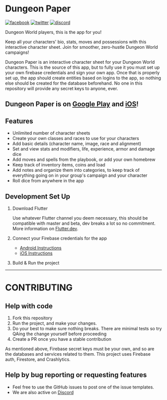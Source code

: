 # Dungeon Paper

[![facebook](https://img.shields.io/static/v1?label=Like&style=social&logo=facebook&message=%20)](https://bit.ly/DungeonPaper-Facebook)
[![twitter](https://img.shields.io/twitter/follow/espadrine?label=Follow&style=social)](https://bit.ly/DungeonPaper-Twitter)
[![discord](https://img.shields.io/discord/719848105586982915?label=Chat&logo=discord&style=social)](https://bit.ly/DungeonPaper-Discord)

Dungeon World players, this is the app for you!

Keep all your characters' bio, stats, moves and possessions with this interactive character sheet. Join for smoother, zero-hustle Dungeon World campaigns!

Dungeon Paper is an interactive character sheet for your Dungeon World characters.
This is the source of this app, but to fully use it you must set up your own firebase credentials and sign your own app.
Once that is properly set up, the app should create entities based on logins to the app, so nothing else should be created for the database beforehand.
No one in this repository will provide any secret keys to anyone, ever.

## Dungeon Paper is on [Google Play](https://bit.ly/DungeonPaper-Android) and [iOS](https://bit.ly/DungeonPaper-iOS)!

## Features

* Unlimited number of character sheets
* Create your own classes and races to use for your characters
* Add basic details (character name, image, race and alignment)
* Set and view stats and modifiers, life, experience, armor and damage dice
* Add moves and spells from the playbook, or add your own homebrew
* Keep track of inventory items, coins and load
* Add notes and organize them into categories, to keep track of everything going on in your group's campaign and your character
* Roll dice from anywhere in the app

## Development Set Up

1. Download Flutter

    Use whatever Flutter channel you deem necessary, this should be compatible with master and beta, dev breaks a lot so no commitment.  
    More information on [Flutter.dev](https://flutter.dev).

1.  Connect your Firebase credentials for the app

    - [Android Instructions](https://firebase.google.com/docs/android/setup)
    - [iOS Instructions](https://firebase.google.com/docs/ios/setup)

1. Build & Run the project

---

# CONTRIBUTING

## Help with code

1. Fork this repository
1. Run the project, and make your changes.
1. Do your best to make sure nothing breaks. There are minimal tests so try QAing the change yourself before proceeding
1. Create a PR once you have a stable contribution

As mentioned above, Firebase secret keys must be your own, and so are the databases and services related to them.
This project uses Firebase auth, Firestore, and Crashlytics.

## Help by bug reporting or requesting features
- Feel free to use the GitHub issues to post one of the issue templates.
- We are also active on [Discord](https://bit.ly/DungeonPaper-Discord)
